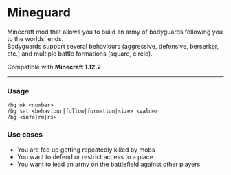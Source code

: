 # Mineguard

Minecraft mod that allows you to build an army of bodyguards following you to the worlds' ends.  
Bodyguards support several behaviours (aggressive, defensive, berserker, etc.) and multiple battle formations (square, circle).

Compatible with **Minecraft 1.12.2**

---

### Usage
```
/bg mk <number>
/bg set <behaviour|follow|formation|size> <value>
/bg <info|rm|rs>
```

### Use cases
+ You are fed up getting repeatedly killed by mobs
+ You want to defend or restrict access to a place
+ You want to lead an army on the battlefield against other players